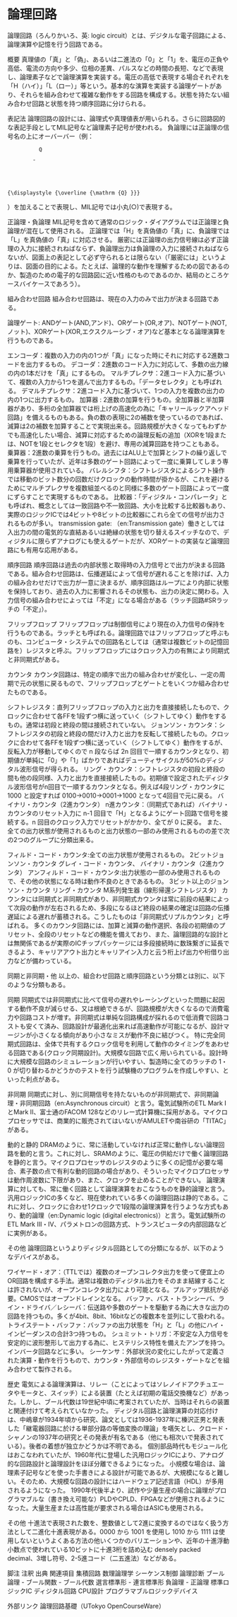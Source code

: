 # 論理回路

論理回路（ろんりかいろ、英: logic circuit）とは、デジタルな電子回路による、論理演算や記憶を行う回路である。

概要
真理値の「真」と「偽」、あるいは二進法の「0」と「1」を、電圧の正負や高低、電流の方向や多少、位相の差異、パルスなどの時間の長短、などで表現し、論理素子などで論理演算を実装する。電圧の高低で表現する場合それぞれを「H（ハイ）」「L（ロー）」等という。基本的な演算を実装する論理ゲートがあり、それらを組み合わせて複雑な動作をする回路を構成する。状態を持たない組み合わせ回路と状態を持つ順序回路に分けられる。

表記法
論理回路の設計には、論理式や真理値表が用いられる。さらに回路図的な表記手段としてMIL記号など論理素子記号が使われる。
負論理には正論理の信号名の上にオーバーバー（例： 
  
    
      
        
          
            
              Q
            
            ¯
          
        
      
    
    {\displaystyle {\overline {\mathrm {Q} }}}
  
 ）を加えることで表現し、MIL記号では小丸(○)で表現する。

正論理・負論理
MIL記号を含めて通常のロジック・ダイアグラムでは正論理と負論理が混在して使用される。
正論理では「H」を真偽値の「真」に、負論理では「L」を真偽値の「真」に対応させる。
厳密には正論理の出力信号線は必ず正論理の入力に接続されねばならず、負論理出力は負論理の入力に接続されねばならないが、図面上の表記として必ず守られるとは限らない（「厳密には」というよりは、図面の目的による。たとえば、論理的な動作を理解するための図であるのか、製造のための電子的な回路図に近い性格のものであるのか、結局のところケースバイケースであろう）。

組み合わせ回路
組み合わせ回路は、現在の入力のみで出力が決まる回路である。

論理ゲート: ANDゲート(AND,アンド)、ORゲート(OR,オア)、NOTゲート(NOT,ノット)、XORゲート(XOR,エクスクルーシブ・オア)など基本となる論理演算を行うものである。

エンコーダ：複数の入力の内の1つが「真」になった時にそれに対応する2進数コードを出力するもの。
デコーダ：2進数のコード入力に対応して、多数の出力線の内の1本だけを「真」にするもの。
マルチプレクサ：2進コード入力に基づいて、複数の入力から1つを選んで出力するもの。「データセレクタ」とも呼ばれる。
デマルチプレクサ：2進コード入力に基づいて、1つの入力を複数の出力の内の1つに出力するもの。
加算器 : 2進数の加算を行うもの。全加算器と半加算器があり、多桁の全加算器では桁上げの高速化の為に「キャリールックアヘッド回路」を備えるものもある。負の数の表現に2の補数を使っているのであれば、減算は2の補数を加算することで実現出来る。回路規模が大きくなってもわずかでも高速化したい場合、減算に対応するための論理反転の追加（XORを1段または、NOTを1段とセレクタを1段）を避け、専用の減算回路を持つこともある。
乗算器：2進数の乗算を行うもの。過去にはALU上で加算とシフトの繰り返しで乗算を行っていたが、近年は多数のゲート回路によって一度に乗算してしまう専用乗算器が使用されている。
バレルシフタ：シフトレジスタによるシフト操作では移動のビット数分の回数だけクロックの動作時間が掛かるが、これを避けるためにマルチプレクサを複数組並べるのと同様に多数のゲート回路によって一度にずらすことで実現するものである。
比較器：「ディジタル・コンパレータ」とも呼ばれ、概念としては一致回路や不一致回路、大小を比較する比較器もあり、実際のロジックICでは4ビットや8ビットの比較器にこれら全ての信号が出力されるものが多い。
transmission gate: （en:Transmission gate）働きとしては入出力の間の電気的な直結あるいは絶縁の状態を切り替えるスイッチなので、ディジタルに限らずアナログにも使えるゲートだが、XORゲートの実装など論理回路にも有用な応用がある。

順序回路
順序回路は過去の内部状態と取得時の入力信号とで出力が決まる回路である。組み合わせ回路は、伝播遅延によって信号が遅れることを除けば、入力の組み合わせだけで出力が一意に決まるが、順序回路はループにより内部に状態を保持しており、過去の入力に影響されるその状態も、出力の決定に関わる。入力信号の組み合わせによっては「不定」になる場合がある（ラッチ回路#SRラッチの「不定」）。

フリップフロップ
フリップフロップは制御信号により現在の入力信号の保持を行うものである。ラッチとも呼ばれる。論理回路ではフリップフロップと呼ぶものも、コンピュータ・システムでの回路名としては（通常は複数ビットの記憶回路を）レジスタと呼ぶ。フリップフロップにはクロック入力の有無により同期式と非同期式がある。

カウンタ
カウンタ回路は、特定の順序で出力の組み合わせが変化し、一定の周期で元の状態に戻るもので、フリップフロップとゲートとをいくつか組み合わせたものである。

シフトレジスタ：直列フリップフロップの入力と出力を直接接続したもので、クロックに合わせて各FFを1段ずつ横に送っていく（シフトしてゆく）動作をするもの。通常は初段と終段の間は接続されていない。
ジョンソン・カウンタ：シフトレジスタの初段と終段の間だけ入力と出力を反転して接続したもの。クロックに合わせて各FFを1段ずつ横に送っていく（シフトしてゆく）動作をするが、反転入力が移動してゆくので n 段ならば 2n 回目で一順するカウンタとなり、初期値が単純に「0」や「1」ばかりであればデューティサイクルが50%のディジタル波形信号が得られる。
リング・カウンタ：シフトレジスタの初段と終段の間も他の段同様、入力と出力を直接接続したもの。初期値で設定されたディジタル波形信号がn回目で一順するカウンタとなる。例えば4段リング・カウンタに 1000 と設定すれば 0100→0010→0001→1000 となって4回目で元に戻る。
バイナリ・カウンタ（2進カウンタ）
n進カウンタ：（同期式であれば）バイナリ・カウンタのリセット入力に n-1 回目で「H」となるようにゲート回路で信号を接続する。n 回目のクロック入力でリセットがかかり、全てが 0 に戻る。
また、全ての出力状態が使用されるものと出力状態の一部のみ使用されるものの差で次の2つのグループに分類出来る。

フィルド・コード・カウンタ:全ての出力状態が使用されるもの。
2ビットジョンソン・カウンタ
グレイ・コード・カウンタ、
バイナリ・カウンタ（2進カウンタ）
アンフィルド・コード・カウンタ:出力状態の一部のみ使用されるもので、その他の状態になる時は動作不良のときであるもの。
3ビット以上のジョンソン・カウンタ
リング・カウンタ
M系列発生器（線形帰還シフトレジスタ）
カウンタには同期式と非同期式があり、非同期式カウンタは常に前段の結果によって次段の動作が左右されるため、多段になるほど終段の結果の確定は回路の伝播遅延による遅れが蓄積される。こうしたものは「非同期式リプルカウンタ」と呼ばれる。
多くのカウンタ回路には、加算と減算の動作選択、各段の初期値のプリセット、全段のリセットなどの機能を備えており、また、論理回路的な設計とは無関係であるが実際のICチップパッケージには多段接続時に数珠繋ぎに延長できるよう、キャリアアウト出力とキャリアイン入力と云う桁上げ出力や桁借り出力などが備わっている。

同期と非同期・他
以上の、組合わせ回路と順序回路という分類とは別に、以下のような分類もある。

同期
同期式では非同期式に比べて信号の遅れやレーシングといった問題に起因する動作不良が減らせる、又は根絶できるが、回路規模が大きくなるので消費電力や回路コストが増す。非同期式は単純な回路構成が採れるので低消費で回路コストも安くて済み、回路設計が最適化出来れば高速動作が可能になるが、設計マージンが小さくなる傾向があり小さなミスが動作不良に結びつく。
特に完全同期式回路は、全体で共有するクロック信号を利用して動作のタイミングをあわせる回路である(クロック同期設計)。大規模な回路で広く用いられている。設計時に大規模な回路のシミュレーションが行いやすい、製造時に全てのラッチの 1・0 が切り替わるかどうかのテストを行う試験機のプログラムを作成しやすい、といった利点がある。

非同期
同期式に対し、別に同期信号を持たないものが非同期式で、非同期論理・非同期回路（en:Asynchronous circuit）と言う。電気試験所のETL Mark IとMark II、富士通のFACOM 128などのリレー式計算機に採用がある。マイクロプロセッサでは、商業的に販売されてはいないがAMULETや南谷研の「TITAC」がある。

動的と静的
DRAMのように、常に活動していなければ正常に動作しない論理回路を動的と言う。これに対し、SRAMのように、電圧の供給だけで働く論理回路を静的と言う。マイクロプロセッサのレジスタのように多くの記憶が必要な場合、素子数の点で有利な動的回路の場合があり、そういったマイクロプロセッサは動作周波数に下限があり、また、クロックを止めることができない。
論理演算に対しても、常に働く回路として論理演算をおこなうものを静的論理と言う。汎用ロジックICの多くなど、現在使われている多くの論理回路は静的である。これに対し、クロックに合わせ1クロックで1段階の論理演算を行うような方式もあり、動的論理（en:Dynamic logic (digital electronics)）と言う。電気試験所のETL Mark III・IV、パラメトロンの回路方式、トランスピュータの内部回路などに実例がある。

その他
論理回路というよりディジタル回路としての分類になるが、以下のようなデバイスがある。

ワイヤード・オア：（TTLでは）複数のオープンコレクタ出力を使って便宜上のOR回路を構成する手法。通常は複数のディジタル出力をそのまま結線することは許されないが、オープンコレクタ出力により可能となる。プルアップ抵抗が必要。CMOSではオープンドレインとなる。
バッファ、バス・トランシーバ、ライン・ドライバ／レシーバ：伝送路や多数のゲートを駆動する為に大きな出力の回路を持つもの。多くが4bit、8bit、16bitなどの複数本を並列にして扱われる。
トライステート・バッファ：バッファの出力状態を「H」と「L」の他にハイ・インピーダンスの合計3つ持つもの。
シュミット・トリガ：不安定な入力信号を安定的に波形整形して出力する為に、ヒステリシス特性を備えたアンプを持つ。インバータ回路などに多い。
シーケンサ：外部状況の変化にしたがって定義された演算・動作を行うもので、カウンタ・外部信号のレジスタ・ゲートなどを組み合わせて製作される。

歴史
電気による論理演算は、リレー（ことによってはソレノイドアクチュエータやモータと、スイッチ）による装置（たとえば初期の電話交換機など）があった。しかし、ブール代数は19世紀中頃に考案されていたが、当時はそれらの装置と関連付けて考えられていなかった。
ディジタル回路と論理演算の対応付けは、中嶋章が1934年頃から研究、論文としては1936-1937年に榛沢正男と発表した「継電器回路に於ける単部分路の等価変換の理論」を嚆矢とし、クロード・シャノンの1937年の研究とその発表が有名である（他にも相次いで発表されている）。後者の着想が独立かどうかは不明である。
個別部品時代もモジュール化はおこなわれていたが、1960年代に登場した汎用ロジックICにより、アナログ的な回路設計と論理設計をほぼ分離できるようになった。
小規模な場合は、論理素子記号などを使った手書きによる設計が可能であるが、大規模になると難しい。そのため、大規模な回路の設計にはハードウェア記述言語（HDL）が多用されるようになった。
1990年代後半より、試作や少量生産の場合に論理がプログラマブルな（書き換え可能な）PLDやCPLD、FPGAなどが使用されるようになった。大量生産または高性能が要求される場合はASICも使用される。

その他
十進法で表現された数を、整数値として2進に変換するのではなく扱う方法として二進化十進表現がある。0000 から 1001 を使用し 1010 から 1111 は使用しないというよくある方法の他いくつかのバリエーションや、近年の十進浮動小数点で使われている10ビットに十進3桁を詰め込む densely packed decimal、3増し符号、2-5進コード（二五進法）などがある。

脚注
注釈
出典
関連項目
集積回路
数理論理学
シーケンス制御
論理診断
ブール論理 - ブール関数 - ブール代数
選言標準形 - 連言標準形
負論理 - 正論理
標準ロジックIC
ディジタル回路
CPU設計
プログラマブルロジックデバイス

外部リンク
論理回路基礎（UTokyo OpenCourseWare）